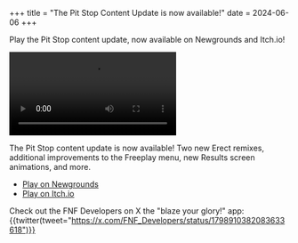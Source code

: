 +++
title = "The Pit Stop Content Update is now available!"
date = 2024-06-06
+++

Play the Pit Stop content update, now available on Newgrounds and Itch.io! 

<!-- more -->

<video src="/img/2024-06-06/update-teaser-pitstop1.mp4" controls="controls">
</video>

The Pit Stop content update is now available! Two new Erect remixes, additional improvements to the Freeplay menu, new Results screen animations, and more.

- [Play on Newgrounds](https://newgrounds.com/portal/view/770371)
- [Play on Itch.io](https://ninja-muffin24.itch.io/funkin)

Check out the FNF Developers on X the "blaze your glory!" app: 
{{twitter(tweet="https://x.com/FNF_Developers/status/1798910382083633618")}}
